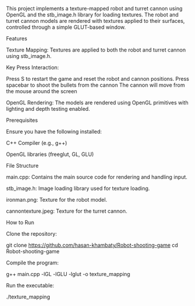 This project implements a texture-mapped robot and turret cannon using OpenGL and the stb_image.h library for loading textures. The robot and turret cannon models are rendered with textures applied to their surfaces, controlled through a simple GLUT-based window.

Features

Texture Mapping: Textures are applied to both the robot and turret cannon using stb_image.h.

Key Press Interaction:

Press S to restart the game and reset the robot and cannon positions. Press spacebar to shoot the bullets from the cannon The cannon will move from the mouse around the screen

OpenGL Rendering: The models are rendered using OpenGL primitives with lighting and depth testing enabled.

Prerequisites

Ensure you have the following installed:

C++ Compiler (e.g., g++)

OpenGL libraries (freeglut, GL, GLU)

File Structure

main.cpp: Contains the main source code for rendering and handling input.

stb_image.h: Image loading library used for texture loading.

ironman.png: Texture for the robot model.

cannontexture.jpeg: Texture for the turret cannon.

How to Run

Clone the repository:

git clone https://github.com/hasan-khambaty/Robot-shooting-game
cd Robot-shooting-game

Compile the program:

g++ main.cpp -lGL -lGLU -lglut -o texture_mapping

Run the executable:

./texture_mapping
